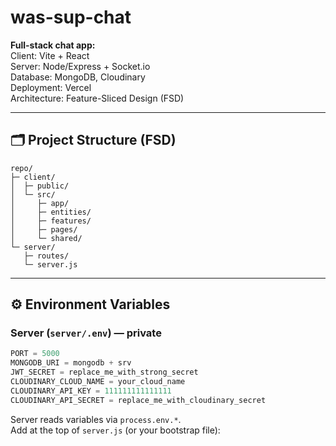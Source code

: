 # was-sup-chat

**Full-stack chat app:**  
Client: Vite + React  
Server: Node/Express + Socket.io  
Database: MongoDB, Cloudinary  
Deployment: Vercel  
Architecture: Feature-Sliced Design (FSD)

---

## 🗂 Project Structure (FSD)

```text
repo/
├─ client/
│  ├─ public/
│  └─ src/
│     ├─ app/
│     ├─ entities/
│     ├─ features/
│     ├─ pages/
│     └─ shared/
└─ server/
   ├─ routes/
   └─ server.js

```

---

## ⚙️ Environment Variables

### Server (`server/.env`) — private

```js
PORT = 5000
MONGODB_URI = mongodb + srv
JWT_SECRET = replace_me_with_strong_secret
CLOUDINARY_CLOUD_NAME = your_cloud_name
CLOUDINARY_API_KEY = 111111111111111
CLOUDINARY_API_SECRET = replace_me_with_cloudinary_secret
```

Server reads variables via `process.env.*`.  
Add at the top of `server.js` (or your bootstrap file):

